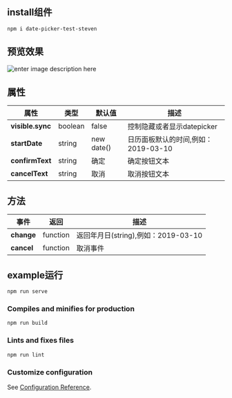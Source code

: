 ## install组件
```
npm i date-picker-test-steven
```
## 预览效果
![enter image description here](https://github.com/zuorong/vue-mobile-datepicker/blob/master/src/assets/preview.jpg?raw=true)
## 属性
| 属性  | 类型  |  默认值 | 描述  |
| ------------ | ------------ | ------------ | ------------ |
| **visible.sync**  |  boolean  |  false  |  控制隐藏或者显示datepicker  |
| **startDate**  |  string  |  new date()  |  日历面板默认的时间,例如：2019-03-10  |
| **confirmText**  |  string  |  确定  |  确定按钮文本  |
| **cancelText**  |  string  |  取消  |  取消按钮文本  |

## 方法
| 事件  | 返回  | 描述  |
| ------------ | ------------ | ------------ |
|  **change**  |  function  |  返回年月日(string),例如：2019-03-10 |
|  **cancel**  |  function  |  取消事件 |
## example运行
```
npm run serve
```

### Compiles and minifies for production
```
npm run build
```

### Lints and fixes files
```
npm run lint
```

### Customize configuration
See [Configuration Reference](https://cli.vuejs.org/config/).
